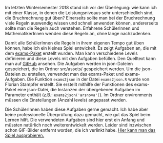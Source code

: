 Im letzten Wintersemester 2018 stand ich vor der Überlegung: wie kann ich mit einer Klasse, in denen die Leistungsniveaus sehr unterschiedlich sind, die Bruchrechnung gut üben? Einerseits sollte man bei der Bruchrechnung viele Regeln auswendig wissen und schnell anwenden können, andererseits sollte man die Regeln auch verstehen. Erfahrene SchülerInnen und MathematikerInnen wenden diese Regeln an, ohne lange nachzudenken.

Damit alle SchülerInnen die Regeln in ihrem eigenen Tempo gut üben können, habe ich ein kleines Spiel entwickelt. Es zeigt Aufgaben an, die mit dem [exams-Paket](http://r-exams.org/) erstellt wurden. Man kann verschiedene Levels definieren und diese Levels mit den Aufgaben befüllen. Den Quelltext kann man auf [GitHub](https://github.com/sfetzel/ExamsGame) ansehen. Die Aufgaben werden in json-Dateien gespeichert, die im Ordner src/assets/ gespeichert werden. Um die json-Dateien zu erstellen, verwendet man das exams-Paket und exams-Aufgaben. Die Funktion `exams2json` in der Datei `exams2json.R` wurde von Florian Stampfer erstellt. Sie erstellt mithilfe der Funktionen des exams-Paket eine json-Datei, die Instanzen der übergebenen Aufgaben im Parameter enthält (z.B.: `exams2json('arsnova')`). Im Ordner environments müssen die Einstellungen (Anzahl levels) angepasst werden.

Die SchülerInnen haben diese Aufgaben gerne gemacht. Ich habe aber keine professionelle Überprüfung dazu gemacht, wie gut das Spiel beim Lernen hilft. Die verwendeten Aufgaben sind hier erst ein Anfang und müssten natürlich noch weiterentwickelt werden. Leider sind inzwischen schon GIF-Bilder entfernt worden, die ich verlinkt habe. [Hier kann man das Spiel ausprobieren.](https://sfetzel.github.io/ExamsGame/)
